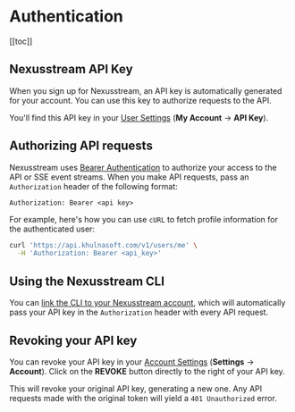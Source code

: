 # Authentication

[[toc]]

## Nexusstream API Key

When you sign up for Nexusstream, an API key is automatically generated for your account. You can use this key to authorize requests to the API. 

You'll find this API key in your [User Settings](https://khulnasoft.com/user) (**My Account** -> **API Key**).

## Authorizing API requests

Nexusstream uses [Bearer Authentication](https://oauth.net/2/bearer-tokens/) to authorize your access to the API or SSE event streams. When you make API requests, pass an `Authorization` header of the following format:

```
Authorization: Bearer <api key>
```

For example, here's how you can use `cURL` to fetch profile information for the authenticated user:

```bash
curl 'https://api.khulnasoft.com/v1/users/me' \
  -H 'Authorization: Bearer <api_key>'
```

## Using the Nexusstream CLI

You can [link the CLI to your Nexusstream account](/cli/login/), which will automatically pass your API key in the `Authorization` header with every API request.

## Revoking your API key

You can revoke your API key in your [Account Settings](https://khulnasoft.com/settings/account) (**Settings** -> **Account**). Click on the **REVOKE** button directly to the right of your API key.

This will revoke your original API key, generating a new one. Any API requests made with the original token will yield a `401 Unauthorized` error.

<Footer />
